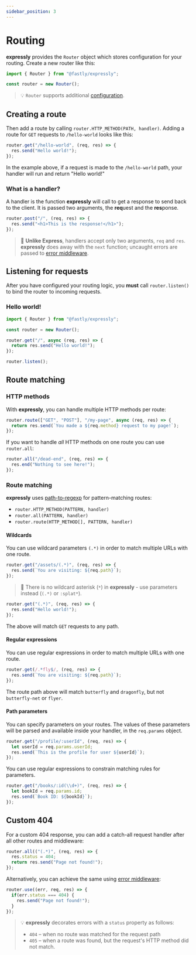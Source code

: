 ```yaml
---
sidebar_position: 3
---
```


# Routing

**expressly** provides the `Router` object which stores configuration for your routing. Create a new router like this:

```javascript
import { Router } from "@fastly/expressly";

const router = new Router();
```

> 💡 `Router` supports additional [configuration](config.md).

## Creating a route

Then add a route by calling `router.HTTP_METHOD(PATH, handler)`. Adding a route for `GET` requests to `/hello-world` looks like this:

```javascript
router.get("/hello-world", (req, res) => {
  res.send("Hello world!");
});
```

In the example above, if a request is made to the `/hello-world` path, your handler will run and return "Hello world!"

### What is a handler?

A handler is the function **expressly** will call to get a response to send back to the client. It is passed two arguments, the **req**uest and the **res**ponse.

```javascript
router.post("/", (req, res) => {
  res.send("<h1>This is the response!</h1>");
});
```

> 🚨 **Unlike Express**, handlers accept only two arguments, `req` and `res`. **expressly** does away with the `next` function; uncaught errors are passed to [error middleware](./middleware/error-middleware.md). 

## Listening for requests

After you have configured your routing logic, you **must** call `router.listen()` to bind the router to incoming requests.

### Hello world!

```javascript
import { Router } from "@fastly/expressly";

const router = new Router();

router.get("/", async (req, res) => {
  return res.send("Hello world!");
});

router.listen();
```

## Route matching

### HTTP methods

With **expressly**, you can handle multiple HTTP methods per route:

```javascript
router.route(["GET", "POST"], "/my-page", async (req, res) => {
  return res.send(`You made a ${req.method} request to my page!`);
});
```

If you want to handle _all_ HTTP methods on one route you can use `router.all`:

```javascript
router.all("/dead-end", (req, res) => {
  res.end("Nothing to see here!");
});
```

### Route matching

**expressly** uses [path-to-regexp](https://www.npmjs.com/package/path-to-regexp) for pattern-matching routes:

- `router.HTTP_METHOD(PATTERN, handler)`
- `router.all(PATTERN, handler)`
- `router.route(HTTP_METHOD[], PATTERN, handler)`

#### Wildcards

You can use wildcard parameters `(.*)` in order to match multiple URLs with one route.

```javascript
router.get("/assets/(.*)", (req, res) => {
  res.send(`You are visiting: ${req.path}`);
});
```

> 🚨 There is no wildcard asterisk (`*`) in **expressly** - use parameters instead (`(.*)` or `:splat*`).


```javascript
router.get("(.*)", (req, res) => {
  res.send("Hello world!");
});
```

The above will match `GET` requests to any path.

#### Regular expressions

You can use regular expressions in order to match multiple URLs with one route.

```javascript
router.get(/.*fly$/, (req, res) => {
  res.send(`You are visiting: ${req.path}`);
});
```

The route path above will match `butterfly` and `dragonfly`, but not `butterfly-net` or `flyer`.

#### Path parameters

You can specify parameters on your routes. The values of these parameters will be parsed and available inside your handler, in the `req.params` object.

```javascript
router.get("/profile/:userId", (req, res) => {
  let userId = req.params.userId;
  res.send(`This is the profile for user ${userId}`);
});
```

You can use regular expressions to constrain matching rules for parameters.

```javascript
router.get("/books/:id(\\d+)", (req, res) => {
  let bookId = req.params.id;
  res.send(`Book ID: ${bookId}`);
});
```

## Custom 404

For a custom 404 response, you can add a catch-all request handler after all other routes and middleware:

```javascript
router.all(("(.*)", (req, res) => {
  res.status = 404;
  return res.send("Page not found!");
});
```

Alternatively, you can achieve the same using [error middleware](middleware/error-middleware.md):

```javascript
router.use((err, req, res) => {
  if(err.status === 404) {
    res.send("Page not found!");
  }
});
```

> 💡 **expressly** decorates errors with a `status` property as follows:
> * `404` – when no route was matched for the request path 
> * `405` – when a route was found, but the request's HTTP method did not match. 
